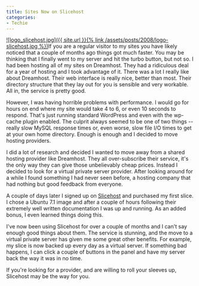 ```yaml
---
title: Sites Now on Slicehost
categories:
- Techie
---
```


[![logo_slicehost.jpg]({{ site.url }}{% link /assets/posts/2008/logo-slicehost.jpg %})](https://manage.slicehost.com/customers/new?referrer=1211790006)If you are a regular visitor to my sites you have likely noticed that a couple of months ago things got much faster. You may be thinking that I finally went to my server and hit the turbo button, but not so.
I had been hosting all of my sites on Dreamhost. They had a ridiculous deal for a year of hosting and I took advantage of it. There was a lot I really like about Dreamhost. Their web interface is really nice, better than most. Their directory structure that they lay out for you is sensible and very workable. All in, the service is pretty good.

However, I was having horrible problems with performance. I would go for hours on end where my site would take 4 to 6, or even 10 seconds to respond. That's just running standard WordPress and even with the wp-cache plugin enabled. The culprit always seemed to be one of two things -- really slow MySQL response times or, even worse, slow file I/O times to get at your own home directory. Enough is enough and I decided to move hosting providers.

I did a lot of research and decided I wanted to move away from a shared hosting provider like Dreamhost. They all over-subscribe their service, it's the only way they can give those unbelievably cheap prices. Instead I decided to look for a virtual private server provider. After looking around for a while I found something I had never seen before, a hosting company that had nothing but good feedback from everyone.

A couple of days later I signed up on [Slicehost](https://manage.slicehost.com/customers/new?referrer=1211790006) and purchased my first slice. I chose a Ubuntu 7.1 image and after a couple of hours following their extremely well written documentation I was up and running. As an added bonus, I even learned things doing this.

I've now been using Slicehost for over a couple of months and I can't say enough good things about them. The service is stunning, and the move to a virtual private server has given me some great other benefits. For example, my slice is now backed up every day as a virtual server. If something bad happens, I can click a couple of buttons in the panel and have my server back the way it was in no time.

If you're looking for a provider, and are willing to roll your sleeves up, Slicehost may be the way for you.
